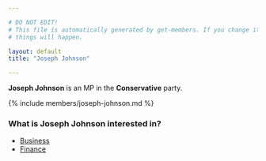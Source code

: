 ```yaml
---

# DO NOT EDIT!
# This file is automatically generated by get-members. If you change it, bad
# things will happen.

layout: default
title: "Joseph Johnson"

---
```


**Joseph Johnson** is an MP in the **Conservative** party.

{% include members/joseph-johnson.md %}

### What is Joseph Johnson interested in?


* [Business](/interests/business.html)
* [Finance](/interests/finance.html)
